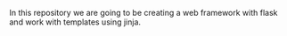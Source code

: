In this repository we are going to be creating a web framework with flask and work with templates using jinja.
